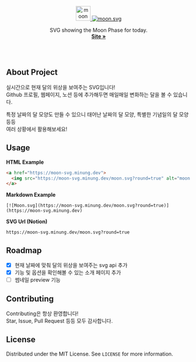 <div align="center">
  <a href="https://moon-svg.minung.dev">
    <img src="https://user-images.githubusercontent.com/10302969/159043056-4aae2a46-3274-4c70-88f3-136ff17416fb.png" height="40" alt="moon svg logo" />
  </a>

  <a href="https://moon-svg.minung.dev">
    <img src="https://moon-svg.minung.dev/moon.svg?round=true" alt="moon.svg" />
  </a>

  <p align="center">
    SVG showing the Moon Phase for today.
    <br />
    <a href="https://moon-svg.minung.dev"><strong>Site »</strong></a>
  </p>
</div>

<br/><br/>

## About Project

실시간으로 현재 달의 위상을 보여주는 SVG입니다!  
Github 프로필, 웹페이지, 노션 등에 추가해두면 매일매일 변화하는 달을 볼 수 있습니다.

특정 날짜의 달 모양도 만들 수 있으니 태어난 날짜의 달 모양, 특별한 기념일의 달 모양 등등  
여러 상황에서 활용해보세요!

## Usage

**HTML Example**

```html
<a href="https://moon-svg.minung.dev">
  <img src="https://moon-svg.minung.dev/moon.svg?round=true" alt="moon.svg" />
</a>
```

**Markdown Example**

```
[![Moon.svg](https://moon-svg.minung.dev/moon.svg?round=true)](https://moon-svg.minung.dev)
```

**SVG Url (Notion)**

```
https://moon-svg.minung.dev/moon.svg?round=true
```

## Roadmap

- [x] 현재 날짜에 맞춰 달의 위상을 보여주는 svg api 추가
- [x] 기능 및 옵션을 확인해볼 수 있는 소개 페이지 추가
- [ ] 썸네일 preview 기능

## Contributing

Contributing은 항상 환영합니다!  
Star, Issue, Pull Request 등등 모두 감사합니다.

## License

Distributed under the MIT License. See `LICENSE` for more information.
